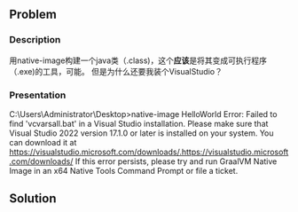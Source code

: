 ## Problem
### Description
用native-image构建一个java类（.class)，这个**应该**是将其变成可执行程序（.exe)的工具，可能。
但是为什么还要我装个VisualStudio？
### Presentation

C:\Users\Administrator\Desktop>native-image HelloWorld
Error: Failed to find 'vcvarsall.bat' in a Visual Studio installation.
Please make sure that Visual Studio 2022 version 17.1.0 or later is installed on your system. You can download it at https://visualstudio.microsoft.com/downloads/.https://visualstudio.microsoft.com/downloads/ If this error persists, please try and run GraalVM Native Image in an x64 Native Tools Command Prompt or file a ticket.
## Solution
